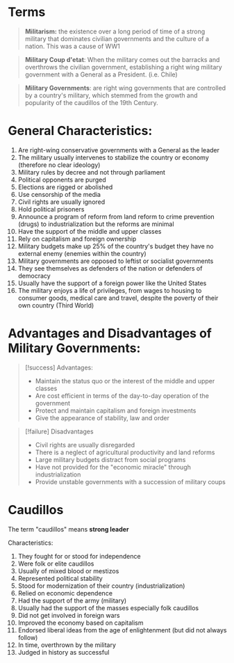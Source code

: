 # Terms

> **Militarism:** the existence over a long period of time of a strong military that dominates civilian governments and the culture of a nation. This was a cause of WW1

>**Military Coup d'etat**: When the military comes out the barracks and overthrows the civilian government, establishing a right wing military government with a General as a President. (i.e. Chile)

> **Military Governments**: are right wing governments that are controlled by a country's military, which stemmed from the growth and popularity of the caudillos of the 19th Century.

# General Characteristics:

1. Are right-wing conservative governments with a General as the leader
2. The military usually intervenes to stabilize the country or economy (therefore no clear ideology)
3. Military rules by decree and not through parliament
4. Political opponents are purged
5. Elections are rigged or abolished
6. Use censorship of the media
7. Civil rights are usually ignored 
8. Hold political prisoners
9. Announce a program of reform from land reform to crime prevention (drugs) to industrialization but the reforms are minimal
10. Have the support of the middle and upper classes
11. Rely on capitalism and foreign ownership
12. Military budgets make up 25% of the country's budget they have no external enemy (enemies within the country)
13. Military governments are opposed to leftist or socialist governments
14. They see themselves as defenders of the nation or defenders of democracy
15. Usually have the support of a foreign power like the United States 
16. The military enjoys a life of privileges, from wages to housing to consumer goods, medical care and travel, despite the poverty of their own country (Third World)

# Advantages and Disadvantages of Military Governments:


>[!success] Advantages:
>
>- Maintain the status quo or the interest of the middle and upper classes
>- Are cost efficient in terms of the day-to-day operation of the government
>- Protect and maintain capitalism and foreign investments
>- Give the appearance of stability, law and order

>[!failure] Disadvantages
>
>- Civil rights are usually disregarded
>- There is a neglect of agricultural productivity and land reforms
>- Large military budgets distract from social programs
>- Have not provided for the "economic miracle" through industrialization
>- Provide unstable governments with a succession of military coups


# Caudillos

The term "caudillos" means **strong leader**

Characteristics:
1. They fought for or stood for independence
2. Were folk or elite caudillos
3. Usually of mixed blood or mestizos
4. Represented political stability
5. Stood for modernization of their country (industrialization)
6. Relied on economic dependence
7. Had the support of the army (military)
8. Usually had the support of the masses especially folk caudillos
9. Did not get involved in foreign wars
10. Improved the economy based on capitalism
11. Endorsed liberal ideas from the age of enlightenment (but did not always follow)
12. In time, overthrown by the military
13. Judged in history as successful

